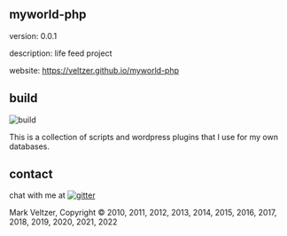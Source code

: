 ## myworld-php

version: 0.0.1

description: life feed project

website: https://veltzer.github.io/myworld-php

## build

![build](https://github.com/veltzer/myworld-php/workflows/build/badge.svg)

This is a collection of scripts and wordpress plugins that I use for my own databases.

## contact

chat with me at [![gitter](https://badges.gitter.im/Join%20Chat.svg)](https://gitter.im/veltzer/mark.veltzer)

Mark Veltzer, Copyright © 2010, 2011, 2012, 2013, 2014, 2015, 2016, 2017, 2018, 2019, 2020, 2021, 2022
